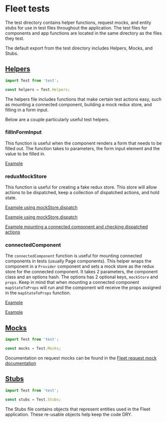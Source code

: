 # Fleet tests

The test directory contains helper functions, request mocks, and entity stubs
for use in test files throughout the application. The test files for components and app functions are located in the same directory as the files they test.

The default export from the test directory includes Helpers, Mocks, and Stubs.

## [Helpers](./helpers.jsx)

```js
import Test from 'test';

const helpers = Test.Helpers;
```

The helpers file includes functions that make certain test actions easy, such as
mounting a connected component, building a mock redux store, and filling in a
form input.

Below are a couple particularly useful test helpers.

### fillInFormInput

This function is useful when the component renders a form that needs to be
filled out. The function takes to parameters, the form input element and the
value to be filled in.

[Example](../components/forms/UserSettingsForm/UserSettingsForm.tests.jsx#L27-L43)

### reduxMockStore

This function is useful for creating a fake redux store. This store will allow
actions to be dispatched, keep a collection of dispatched actions, and hold
state.

[Example using mockStore.dispatch](../components/forms/UserSettingsForm/UserSettingsForm.tests.jsx#L27-L43)

[Example using mockStore.dispatch](../redux/nodes/auth/actions.tests.js#L36-L67)

[Example mounting a connected component and checking dispatched actions](../pages/RegistrationPage/RegistrationPage.tests.jsx#L18-L42)

### connectedComponent

The `connectedComponent` function is useful for mounting connected components in
tests (usually Page components). This helper wraps the component in a
`Provider` component and sets a mock store as the redux store for the connected
component. It takes 2 parameters, the component class and an options hash. The
options has 2 optional keys, `mockStore` and `props`. Keep in mind that when
mounting a connected component `mapStateToProps` will run and the component will
receive the props assigned in the `mapStateToProps` function.

[Example](../pages/RegistrationPage/RegistrationPage.tests.jsx)

[Example](../components/queries/QueryPageWrapper/QueryPageWrapper.tests.jsx)

## [Mocks](./mocks/README.md)

```js
import Test from 'test';

const mocks = Test.Mocks;
```

Documentation on request mocks can be found in the [Fleet request mock
documentation](./mocks/README.md)

## [Stubs](./stubs.ts)

```js
import Test from 'test';

const stubs = Test.Stubs;
```

The Stubs file contains objects that represent entities used in the Fleet
application. These re-usable objects help keep the code DRY.
